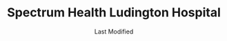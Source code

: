 ---
layout: location-page
date: Last Modified
description: "Local COVID-19 testing is available at Spectrum Health Ludington Hospital in Ludington, Michigan, USA."
permalink: "locations/michigan/ludington/spectrum-health-ludington-hospital/"
tags:
  - locations
  - michigan
title: Spectrum Health Ludington Hospital
uniqueName: spectrum-health-ludington-hospital
state: Michigan
stateAbbr: MI
hood: "Ludington"
address: "1 N Atkinson Dr"
city: "Ludington"
zip: "49431"
zipsNearby: "49613 49303 49304 49614 49616 49617 49307 49309 49618 49402 49619 49312 49620 49601 49318 49623 49320 49625 49405 49626 49628 49631 49409 49634 49410 49635 49411 49412 49413 49415 49327 49637 49638 49420 49639 49421 49425 49640 49642 49643 49644 49645 49330 49650 49655 49431 49656 49660 49663 49666 49436 49668 49437 49336 49440 49441 49442 49443 49444 49445 49337 49446 49675 49338 49449 49451 49677 49342 49452 49454 49455 49346 49683 49688 49457 49458 49459 49689 49349 49461 49463 54220 54221 54241" 
mapUrl: "http://maps.apple.com/?q=Spectrum+Health+Ludington+Hospital&address=1+N+Atkinson+Dr,Ludington,Michigan,49431"
locationType: Drive-thru
phone: "231-843-2591"
website: "https://www.spectrumhealth.org/locations/spectrum-health-ludington-hospital"
onlineBooking: undefined
closed: undefined
closedUpdate: June 30th, 2020
notes: "By appointment only."
days: Contact for hours of operation.
ctaMessage: Learn more
ctaUrl: "https://www.spectrumhealth.org/locations/spectrum-health-ludington-hospital"
---